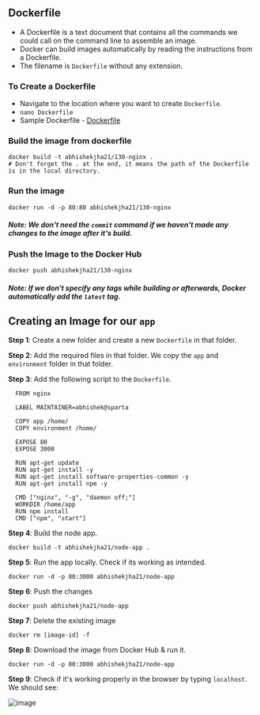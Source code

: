 ## Dockerfile

- A Dockerfile is a text document that contains all the commands we could call on the command line to assemble an image.
- Docker can build images automatically by reading the instructions from a Dockerfile.
- The filename is `Dockerfile` without any extension. 

### To Create a Dockerfile

- Navigate to the location where you want to create `Dockerfile`.
- `nano Dockerfile`
- Sample Dockerfile - [Dockerfile](ngnx/Dockerfile)

### Build the image from dockerfile
```
docker build -t abhishekjha21/130-nginx .
# Don't forget the . at the end, it means the path of the Dockerfile is in the local directory.
```

### Run the image
```
docker run -d -p 80:80 abhishekjha21/130-nginx
```

##### Note: We don't need the `commit` command if we haven't made any changes to the image after it's build.

### Push the Image to the Docker Hub
```
docker push abhishekjha21/130-nginx
```

##### Note: If we don't specify any tags while building or afterwards, Docker automatically add the `latest` tag.

## Creating an Image for our `app`

**Step 1**: Create a new folder and create a new `Dockerfile` in that folder.

**Step 2**: Add the required files in that folder. We copy the `app` and `environment` folder in that folder.

**Step 3**: Add the following script to the `Dockerfile`.

```
  FROM nginx

  LABEL MAINTAINER=abhishek@sparta

  COPY app /home/
  COPY environment /home/

  EXPOSE 80
  EXPOSE 3000

  RUN apt-get update
  RUN apt-get install -y
  RUN apt-get install software-properties-common -y
  RUN apt-get install npm -y

  CMD ["nginx", "-g", "daemon off;"]
  WORKDIR /home/app
  RUN npm install
  CMD ["npm", "start"]
```
**Step 4**: Build the node app.
```
docker build -t abhishekjha21/node-app .
```
**Step 5**: Run the app locally. Check if its working as intended.
```
docker run -d -p 80:3000 abhishekjha21/node-app
```
**Step 6**: Push the changes
```
docker push abhishekjha21/node-app
```
**Step 7**: Delete the existing image
```
docker rm [image-id] -f
```
**Step 8**: Download the image from Docker Hub & run it.
```
docker run -d -p 80:3000 abhishekjha21/node-app
```
**Step 9**: Check if it's working properly in the browser by typing `localhost`. We should see:

![image](https://user-images.githubusercontent.com/110366380/203330491-23aae4e7-ea70-46af-af07-560045ff5aad.png)
